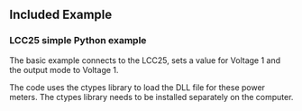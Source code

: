 ## Included Example

### LCC25 simple Python example


The basic example connects to the LCC25, sets a value for Voltage 1 and the output mode to Voltage 1.

The code uses the ctypes library to load the DLL file for these power meters. The ctypes library needs to be installed separately on the computer.
